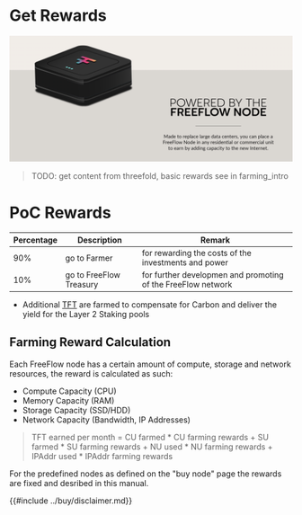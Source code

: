 # Get Rewards

![](img/earn.png)  

> TODO: get content from threefold, basic rewards see in farming_intro


# PoC Rewards

| Percentage | Description             | Remark                                                       |
| ---------- | ----------------------- | ------------------------------------------------------------ |
| 90%        | go to Farmer            | for rewarding the costs of the investments and power         |
| 10%        | go to FreeFlow Treasury | for further developmen and promoting of the FreeFlow network |

- Additional [TFT](/tfgrid/farming/threefold__threefold_token) are farmed to compensate for Carbon and deliver the yield for the Layer 2 Staking pools

## Farming Reward Calculation

Each FreeFlow node has a certain amount of compute, storage and network resources, the reward is calculated as such:

- Compute Capacity (CPU)
- Memory Capacity (RAM)
- Storage Capacity (SSD/HDD)
- Network Capacity (Bandwidth, IP Addresses)
 
> TFT earned per month = 
    CU farmed * CU farming rewards 
    + SU farmed * SU farming rewards
    + NU used * NU farming rewards
    + IPAddr used * IPAddr farming rewards


For the predefined nodes as defined on the "buy node" page the rewards are fixed and desribed in this manual.

{{#include ../buy/disclaimer.md}}